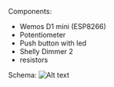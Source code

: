 Components:
- Wemos D1 mini (ESP8266)
- Potentiometer
- Push button with led
- Shelly Dimmer 2
- resistors


Schema:
![Alt text](./schema/Schema_bb_png?raw=true "Breadboard")